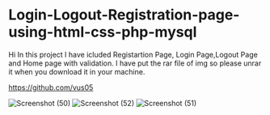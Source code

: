 # Login-Logout-Registration-page-using-html-css-php-mysql
Hi In this project I have icluded Registartion Page, Login Page,Logout Page and Home page  with validation.
I have put the rar file of img so please unrar it when you download it in your machine. 

https://github.com/vus05


![Screenshot (50)](https://github.com/vus05/Login-Logout-Registration-page-using-html-css-php-mysql/assets/97448959/6c0fd310-05c0-4f2f-83aa-ef75ddace8e8)
![Screenshot (52)](https://github.com/vus05/Login-Logout-Registration-page-using-html-css-php-mysql/assets/97448959/c68b2322-5a30-4a68-8018-757b66fb757b)
![Screenshot (51)](https://github.com/vus05/Login-Logout-Registration-page-using-html-css-php-mysql/assets/97448959/f5e418f3-3da7-48d2-90b2-caee2125dbd3)

